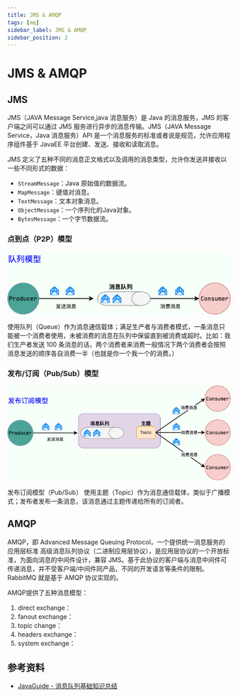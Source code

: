 ```yaml
---
title: JMS & AMQP
tags: [mq]
sidebar_label: JMS & AMQP
sidebar_position: 2
---
```


# JMS & AMQP

## JMS

JMS（JAVA Message Service,java 消息服务）是 Java 的消息服务，JMS 的客户端之间可以通过 JMS 服务进行异步的消息传输。JMS（JAVA Message Service，Java 消息服务）API 是一个消息服务的标准或者说是规范，允许应用程序组件基于 JavaEE 平台创建、发送、接收和读取消息。

JMS 定义了五种不同的消息正文格式以及调用的消息类型，允许你发送并接收以一些不同形式的数据：

* `StreamMessage`：Java 原始值的数据流。
* `MapMessage`：键值对消息。
* `TextMessage`：文本对象消息。
* `ObjectMessage`：一个序列化的Java对象。
* `BytesMessage`：一个字节数据流。

### 点到点（P2P）模型

![](../../static/images/middleware/mq/mq_p2p_model.png)

使用队列（Queue）作为消息通信载体；满足生产者与消费者模式，一条消息只能被一个消费者使用，未被消费的消息在队列中保留直到被消费或超时。比如：我们生产者发送 100 条消息的话，两个消费者来消费一般情况下两个消费者会按照消息发送的顺序各自消费一半（也就是你一个我一个的消费。）

### 发布/订阅（Pub/Sub）模型

![](../../static/images/middleware/mq/mq_pub_sub_model.png)

发布订阅模型（Pub/Sub） 使用主题（Topic）作为消息通信载体，类似于广播模式；发布者发布一条消息，该消息通过主题传递给所有的订阅者。

## AMQP

AMQP，即 Advanced Message Queuing Protocol，一个提供统一消息服务的应用层标准 高级消息队列协议（二进制应用层协议），是应用层协议的一个开放标准，为面向消息的中间件设计，兼容 JMS。基于此协议的客户端与消息中间件可传递消息，并不受客户端/中间件同产品，不同的开发语言等条件的限制。RabbitMQ 就是基于 AMQP 协议实现的。

AMQP提供了五种消息模型：

1. direct exchange：
2. fanout exchange：
3. topic change：
4. headers exchange：
5. system exchange：

## 参考资料

* [JavaGuide - 消息队列基础知识总结](https://javaguide.cn/high-performance/message-queue/message-queue.html)
